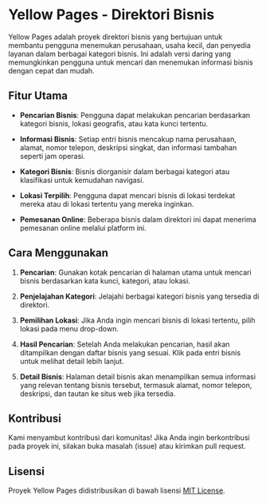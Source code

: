 # Yellow Pages - Direktori Bisnis
Yellow Pages adalah proyek direktori bisnis yang bertujuan untuk membantu pengguna menemukan perusahaan, usaha kecil, dan penyedia layanan dalam berbagai kategori bisnis. Ini adalah versi daring yang memungkinkan pengguna untuk mencari dan menemukan informasi bisnis dengan cepat dan mudah.

## Fitur Utama

- **Pencarian Bisnis**: Pengguna dapat melakukan pencarian berdasarkan kategori bisnis, lokasi geografis, atau kata kunci tertentu.

- **Informasi Bisnis**: Setiap entri bisnis mencakup nama perusahaan, alamat, nomor telepon, deskripsi singkat, dan informasi tambahan seperti jam operasi.

- **Kategori Bisnis**: Bisnis diorganisir dalam berbagai kategori atau klasifikasi untuk kemudahan navigasi.

- **Lokasi Terpilih**: Pengguna dapat mencari bisnis di lokasi terdekat mereka atau di lokasi tertentu yang mereka inginkan.

- **Pemesanan Online**: Beberapa bisnis dalam direktori ini dapat menerima pemesanan online melalui platform ini.

## Cara Menggunakan

1. **Pencarian**: Gunakan kotak pencarian di halaman utama untuk mencari bisnis berdasarkan kata kunci, kategori, atau lokasi.

2. **Penjelajahan Kategori**: Jelajahi berbagai kategori bisnis yang tersedia di direktori.

3. **Pemilihan Lokasi**: Jika Anda ingin mencari bisnis di lokasi tertentu, pilih lokasi pada menu drop-down.

4. **Hasil Pencarian**: Setelah Anda melakukan pencarian, hasil akan ditampilkan dengan daftar bisnis yang sesuai. Klik pada entri bisnis untuk melihat detail lebih lanjut.

5. **Detail Bisnis**: Halaman detail bisnis akan menampilkan semua informasi yang relevan tentang bisnis tersebut, termasuk alamat, nomor telepon, deskripsi, dan tautan ke situs web jika tersedia.

## Kontribusi

Kami menyambut kontribusi dari komunitas! Jika Anda ingin berkontribusi pada proyek ini, silakan buka masalah (issue) atau kirimkan pull request.

## Lisensi

Proyek Yellow Pages didistribusikan di bawah lisensi [MIT License](LICENSE).
